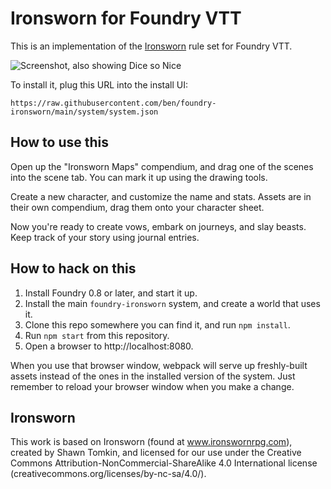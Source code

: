 # Ironsworn for Foundry VTT

This is an implementation of the [Ironsworn](https://www.ironswornrpg.com/) rule set for Foundry VTT.


![Screenshot, also showing Dice so Nice](https://user-images.githubusercontent.com/39902/124844719-e86d0e80-df49-11eb-8d0b-71375d9c8027.jpg)

To install it, plug this URL into the install UI:

```
https://raw.githubusercontent.com/ben/foundry-ironsworn/main/system/system.json
```

## How to use this

Open up the "Ironsworn Maps" compendium, and drag one of the scenes into the scene tab.
You can mark it up using the drawing tools.

Create a new character, and customize the name and stats.
Assets are in their own compendium, drag them onto your character sheet.

Now you're ready to create vows, embark on journeys, and slay beasts.
Keep track of your story using journal entries.

## How to hack on this

1. Install Foundry 0.8 or later, and start it up.
2. Install the main `foundry-ironsworn` system, and create a world that uses it.
3. Clone this repo somewhere you can find it, and run `npm install`.
4. Run `npm start` from this repository.
5. Open a browser to http://localhost:8080.

When you use that browser window, webpack will serve up freshly-built assets instead of the ones in the installed version of the system.
Just remember to reload your browser window when you make a change.

## Ironsworn

This work is based on Ironsworn (found at www.ironswornrpg.com), created by Shawn Tomkin, and licensed for our use under the Creative Commons Attribution-NonCommercial-ShareAlike 4.0 International license  (creativecommons.org/licenses/by-nc-sa/4.0/).
